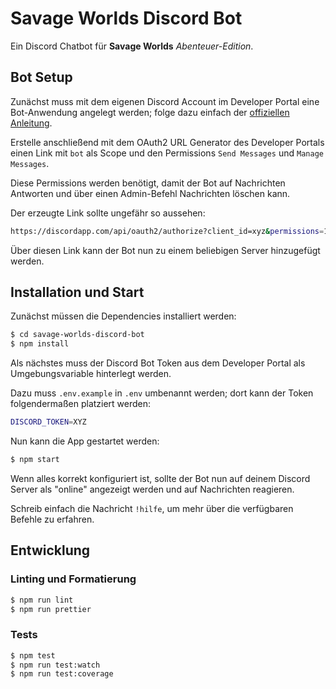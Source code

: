 # Savage Worlds Discord Bot

Ein Discord Chatbot für **Savage Worlds** *Abenteuer-Edition*.

## Bot Setup

Zunächst muss mit dem eigenen Discord Account im Developer Portal eine Bot-Anwendung angelegt werden; folge dazu einfach der [offiziellen Anleitung](https://discordapp.com/developers/docs/intro).

Erstelle anschließend mit dem OAuth2 URL Generator des Developer Portals einen Link mit `bot` als Scope und den Permissions `Send Messages` und `Manage Messages`.

Diese Permissions werden benötigt, damit der Bot auf Nachrichten Antworten und über einen Admin-Befehl Nachrichten löschen kann.

Der erzeugte Link sollte ungefähr so aussehen:

```bash
https://discordapp.com/api/oauth2/authorize?client_id=xyz&permissions=10240&scope=bot
```

Über diesen Link kann der Bot nun zu einem beliebigen Server hinzugefügt werden.

## Installation und Start

Zunächst müssen die Dependencies installiert werden:

```bash
$ cd savage-worlds-discord-bot
$ npm install
```

Als nächstes muss der Discord Bot Token aus dem Developer Portal als Umgebungsvariable hinterlegt werden.

Dazu muss `.env.example` in `.env` umbenannt werden; dort kann der Token folgendermaßen platziert werden:

```bash
DISCORD_TOKEN=XYZ
```

Nun kann die App gestartet werden:

```bash
$ npm start
```

Wenn alles korrekt konfiguriert ist, sollte der Bot nun auf deinem Discord Server als "online" angezeigt werden und auf Nachrichten reagieren.

Schreib einfach die Nachricht `!hilfe`, um mehr über die verfügbaren Befehle zu erfahren.

## Entwicklung

### Linting und Formatierung

```bash
$ npm run lint
$ npm run prettier
```

### Tests

```bash
$ npm test
$ npm run test:watch
$ npm run test:coverage
```
